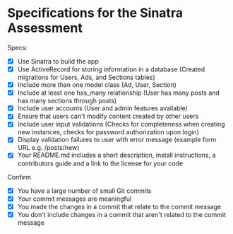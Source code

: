 # Specifications for the Sinatra Assessment

Specs:
- [x] Use Sinatra to build the app
- [x] Use ActiveRecord for storing information in a database (Created migrations for Users, Ads, and Sections tables)
- [x] Include more than one model class (Ad, User, Section)
- [x] Include at least one has_many relationship (User has many posts and has many sections through posts)
- [x] Include user accounts (User and admin features available)
- [x] Ensure that users can't modify content created by other users
- [x] Include user input validations (Checks for completeness when creating new instances, checks for password authorization upon login)
- [x] Display validation failures to user with error message (example form URL e.g. /posts/new)
- [x] Your README.md includes a short description, install instructions, a contributors guide and a link to the license for your code

Confirm
- [x] You have a large number of small Git commits
- [x] Your commit messages are meaningful
- [x] You made the changes in a commit that relate to the commit message
- [x] You don't include changes in a commit that aren't related to the commit message
